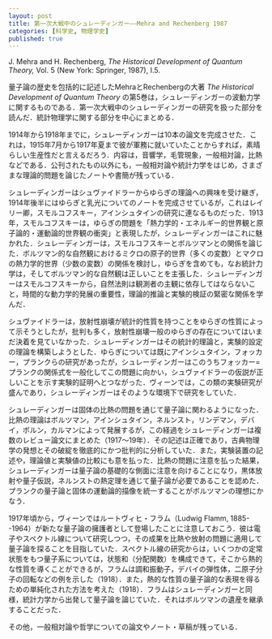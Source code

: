 ```yaml
---
layout: post
title: 第一次大戦中のシュレーディンガー——Mehra and Rechenberg 1987
categories: [科学史, 物理学史]
published: true
---
```


J. Mehra and H. Rechenberg, _The Historical Development of Quantum Theory,_ Vol. 5 (New York: Springer, 1987), I.5.

量子論の歴史を包括的に記述したMehraとRechenbergの大著 _The Historical Development of Quantum Theory_ の第5巻は，シュレーディンガーの波動力学に関するものである．第一次大戦中のシュレーディンガーの研究を扱った部分を読んだ．統計物理学に関する部分を中心にまとめる．

1914年から1918年までに，シュレーディンガーは10本の論文を完成させた．これは，1915年7月から1917年夏まで彼が軍務に就いていたことからすれば，素晴らしい生産性だと言えるだろう．内容は，音響学，毛管現象，一般相対論，比熱などである．公刊されたもの以外にも，一般相対論や統計力学をはじめ，さまざまな理論的問題を論じたノートや書簡が残っている．

シュレーディンガーはシュヴァイドラーからゆらぎの理論への興味を受け継ぎ，1914年後半にはゆらぎと乳光についてのノートを完成させているが，これはレイリー卿，スモルコフスキー，アインシュタインの研究に連なるものだった．1913年，スモルコフスキーは，ゆらぎの問題を「熱力学的・エネルギー的世界観と原子論的・運動論的世界観の衝突」と表現したが，シュレーディンガーはこれに魅かれた．シュレーディンガーは，スモルコフスキーとボルツマンとの関係を論じた．ボルツマン的な自然観におけるミクロの原子的世界（多くの変数）とマクロの熱力学的世界（少数の変数）の関係を検討し，ゆらぎを含めても，なお統計力学は，そしてボルツマン的な自然観は正しいことを主張した．シュレーディンガーはスモルコフスキーから，自然法則は観測者の主観に依存してはならないこと，時間的な動力学的発展の重要性，理論的推論と実験的検証の緊密な関係を学んだ．

<!--
統計的データの評価について．ブラウン運動においては，観測値の集合は固定された時間間隔における所与の粒子の空間変位ではなく，その粒子が所与の距離を進むのにかかる時間間隔からなるのであるから，観測されるゆらぎは通常の誤差分布には従わないことを注意しつつ，正しいゆらぎの式を導出した．これは好意的に迎えられ，特にスモルコフスキーが認めるところとなった．また，1918年3月には，軍務に就きながら，スモルコフスキーがエマルジョンを扱うときに用いたある統計的関係を検討し，Podjedがそれをロシアのある地域における女児の誕生率について適用したことを批判した．
-->

シュヴァイドラーは，放射性崩壊が統計的性質を持つことをゆらぎの性質によって示そうとしたが，批判も多く，放射性崩壊一般のゆらぎの存在についてはいまだ決着を見ていなかった．シュレーディンガーはその統計的理論と，実験的設定の理論を構築しようとした．ゆらぎについては既にアインシュタイン，フォッカー，プランクらの研究があったが，シュレーディンガーはこのうちフォッカー=プランクの関係式を一般化してこの問題に向かい，シュヴァイドラーの仮説が正しいことを示す実験的証明へとつながった．ヴィーンでは，この類の実験研究が盛んであり，シュレーディンガーはそのような環境下で研究をしていた．

シュレーディンガーは固体の比熱の問題を通じて量子論に関わるようになった．比熱の理論はボルツマン，アインシュタイン，ネルンスト，リンデマン，デバイ，ボルン，カルマンによって発展するが，この経過をシュレーディンガーは複数のレビュー論文にまとめた（1917〜19年）．その記述は正確であり，古典物理学の発想とその破綻を徹底的にかつ批判的に分析していた．また，実験装置の記述や，理論値と実験値の比較にも意を払った．比熱の問題に注意を払った結果，シュレーディンガーは量子論の基礎的な側面に注意を向けることになり，黒体放射や量子仮説，ネルンストの熱定理を通じて量子論が必要であることを認めた．プランクの量子論と固体の運動論的描像を統一することがボルツマンの理想にかなう．

1917年頃から，ヴィーンではルートヴィヒ・フラム（Ludwig Flamm, 1885--1964）が新たな量子論の擁護者として登場したことに注意しておこう．彼は電子やスペクトル線について研究しつつ，その成果を比熱や放射の問題に適用して量子論を探ることを目指していた．スペクトル線の研究からは，いくつかの定常状態をもつ量子系については，状態和（分配関数）を構成できて，そこから熱的な性質を導くことができるが，フラムは調和振動子，デバイの弾性体，二原子分子の回転などの例を示した（1918）．また，熱的な性質の量子論的な表現を得るための単純化された方法を考えた（1918）．フラムはシュレーディンガーと同様，統計力学から出発して量子論を論じていた．それはボルツマンの遺産を継承することだった．

その他，一般相対論や哲学についての論文やノート・草稿が残っている．

<!--
一般相対論について，1917年からフラムとともにいくつかの論文で検討している．テンソル解析をいくつかの分野に適用．力の消去と重力の消去は似ているという発想から，ヘルツの力学とアインシュタインの重力理論との関係についての草稿を書いた．エネルギー，慣性，重力の同一視．

物理学と哲学．時間の概念についての哲学的・生理学的省察．感覚と記憶の考察を通じて，時間の起源は同じ要素の記憶が繰り返されることだとする（1915）．因果性についても，そのものの他に，放射性物質や原子理論と関係を論じている．「繰り返し」のアイディアは，インド哲学との関連を想起させる（1918）．

原子理論と量子論．軍務から復帰した後，シュレーディンガーは意欲的に量子論を学んだ．光量子論の検証の方法を提案した（1919）．1920年，ヴィーンを去ってイェーナのマックス・ヴィーンの助手となる．
-->
